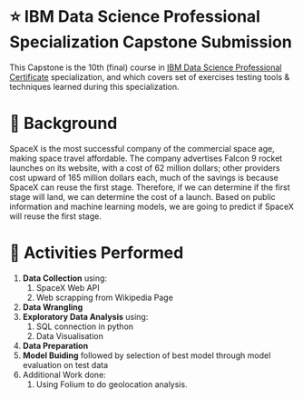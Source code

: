 # :star: IBM Data Science Professional Specialization Capstone Submission
This Capstone is the 10th (final) course in [IBM Data Science Professional Certificate](https://www.coursera.org/professional-certificates/ibm-data-science) specialization, and which covers set of exercises testing tools & techniques learned during this specialization.

# :page_with_curl: Background
SpaceX is the most successful company of the commercial space age, making space travel affordable. The company advertises Falcon 9 rocket launches on its website, with a cost of 62 million dollars; other providers cost upward of 165 million dollars each, much of the savings is because SpaceX can reuse the first stage. Therefore, if we can determine if the first stage will land, we can determine the cost of a launch. Based on public information and machine learning models, we are going to predict if SpaceX will reuse the first stage.

# :runner: Activities Performed
1. **Data Collection** using:
    1. SpaceX Web API
    2. Web scrapping from Wikipedia Page
2. **Data Wrangling**
3. **Exploratory Data Analysis** using:
    1. SQL connection in python
    2. Data Visualisation
4. **Data Preparation**
5. **Model Buiding** followed by selection of best model through model evaluation on test data
6. Additional Work done:
    1. Using Folium to do geolocation analysis.

